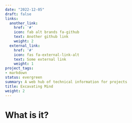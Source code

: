 ```yaml
---
date: "2022-12-05"
draft: false
links:
  another_link:
    href: '#'
    icon: fab alt brands fa-github
    text: Another github link
    weight: 2
  external_link:
    href: '#'
    icon: fas fa-external-link-alt
    text: Some external link
    weight: 1
project_tags:
- markdown
status: evergreen
summary: A web hub of technical information for projects
title: Excavating Mind
weight: 2
---
```


# What is it?


